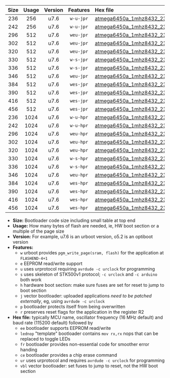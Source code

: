 |Size|Usage|Version|Features|Hex file|
|:-:|:-:|:-:|:-:|:--|
|236|256|u7.6|`w-u-jpr`|[atmega6450a_1mhz8432_230400bps_ur_vbl.hex](https://raw.githubusercontent.com/stefanrueger/urboot/main/bootloaders/atmega6450a/fcpu_1mhz8432/230400_bps/atmega6450a_1mhz8432_230400bps_ur_vbl.hex)|
|242|256|u7.6|`w-u-jpr`|[atmega6450a_1mhz8432_230400bps_lednop_ur_vbl.hex](https://raw.githubusercontent.com/stefanrueger/urboot/main/bootloaders/atmega6450a/fcpu_1mhz8432/230400_bps/atmega6450a_1mhz8432_230400bps_lednop_ur_vbl.hex)|
|296|512|u7.6|`weu-jpr`|[atmega6450a_1mhz8432_230400bps_ee_ur_vbl.hex](https://raw.githubusercontent.com/stefanrueger/urboot/main/bootloaders/atmega6450a/fcpu_1mhz8432/230400_bps/atmega6450a_1mhz8432_230400bps_ee_ur_vbl.hex)|
|302|512|u7.6|`weu-jpr`|[atmega6450a_1mhz8432_230400bps_ee_lednop_ur_vbl.hex](https://raw.githubusercontent.com/stefanrueger/urboot/main/bootloaders/atmega6450a/fcpu_1mhz8432/230400_bps/atmega6450a_1mhz8432_230400bps_ee_lednop_ur_vbl.hex)|
|320|512|u7.6|`weu-jpr`|[atmega6450a_1mhz8432_230400bps_ee_lednop_fr_ur_vbl.hex](https://raw.githubusercontent.com/stefanrueger/urboot/main/bootloaders/atmega6450a/fcpu_1mhz8432/230400_bps/atmega6450a_1mhz8432_230400bps_ee_lednop_fr_ur_vbl.hex)|
|330|512|u7.6|`w-s-jpr`|[atmega6450a_1mhz8432_230400bps_vbl.hex](https://raw.githubusercontent.com/stefanrueger/urboot/main/bootloaders/atmega6450a/fcpu_1mhz8432/230400_bps/atmega6450a_1mhz8432_230400bps_vbl.hex)|
|336|512|u7.6|`w-s-jpr`|[atmega6450a_1mhz8432_230400bps_lednop_vbl.hex](https://raw.githubusercontent.com/stefanrueger/urboot/main/bootloaders/atmega6450a/fcpu_1mhz8432/230400_bps/atmega6450a_1mhz8432_230400bps_lednop_vbl.hex)|
|346|512|u7.6|`weu-jpr`|[atmega6450a_1mhz8432_230400bps_ee_lednop_fr_ce_ur_vbl.hex](https://raw.githubusercontent.com/stefanrueger/urboot/main/bootloaders/atmega6450a/fcpu_1mhz8432/230400_bps/atmega6450a_1mhz8432_230400bps_ee_lednop_fr_ce_ur_vbl.hex)|
|384|512|u7.6|`wes-jpr`|[atmega6450a_1mhz8432_230400bps_ee_vbl.hex](https://raw.githubusercontent.com/stefanrueger/urboot/main/bootloaders/atmega6450a/fcpu_1mhz8432/230400_bps/atmega6450a_1mhz8432_230400bps_ee_vbl.hex)|
|390|512|u7.6|`wes-jpr`|[atmega6450a_1mhz8432_230400bps_ee_lednop_vbl.hex](https://raw.githubusercontent.com/stefanrueger/urboot/main/bootloaders/atmega6450a/fcpu_1mhz8432/230400_bps/atmega6450a_1mhz8432_230400bps_ee_lednop_vbl.hex)|
|416|512|u7.6|`wes-jpr`|[atmega6450a_1mhz8432_230400bps_ee_lednop_fr_vbl.hex](https://raw.githubusercontent.com/stefanrueger/urboot/main/bootloaders/atmega6450a/fcpu_1mhz8432/230400_bps/atmega6450a_1mhz8432_230400bps_ee_lednop_fr_vbl.hex)|
|456|512|u7.6|`wes-jpr`|[atmega6450a_1mhz8432_230400bps_ee_lednop_fr_ce_vbl.hex](https://raw.githubusercontent.com/stefanrueger/urboot/main/bootloaders/atmega6450a/fcpu_1mhz8432/230400_bps/atmega6450a_1mhz8432_230400bps_ee_lednop_fr_ce_vbl.hex)|
|236|1024|u7.6|`w-u-hpr`|[atmega6450a_1mhz8432_230400bps_ur.hex](https://raw.githubusercontent.com/stefanrueger/urboot/main/bootloaders/atmega6450a/fcpu_1mhz8432/230400_bps/atmega6450a_1mhz8432_230400bps_ur.hex)|
|242|1024|u7.6|`w-u-hpr`|[atmega6450a_1mhz8432_230400bps_lednop_ur.hex](https://raw.githubusercontent.com/stefanrueger/urboot/main/bootloaders/atmega6450a/fcpu_1mhz8432/230400_bps/atmega6450a_1mhz8432_230400bps_lednop_ur.hex)|
|296|1024|u7.6|`weu-hpr`|[atmega6450a_1mhz8432_230400bps_ee_ur.hex](https://raw.githubusercontent.com/stefanrueger/urboot/main/bootloaders/atmega6450a/fcpu_1mhz8432/230400_bps/atmega6450a_1mhz8432_230400bps_ee_ur.hex)|
|302|1024|u7.6|`weu-hpr`|[atmega6450a_1mhz8432_230400bps_ee_lednop_ur.hex](https://raw.githubusercontent.com/stefanrueger/urboot/main/bootloaders/atmega6450a/fcpu_1mhz8432/230400_bps/atmega6450a_1mhz8432_230400bps_ee_lednop_ur.hex)|
|320|1024|u7.6|`weu-hpr`|[atmega6450a_1mhz8432_230400bps_ee_lednop_fr_ur.hex](https://raw.githubusercontent.com/stefanrueger/urboot/main/bootloaders/atmega6450a/fcpu_1mhz8432/230400_bps/atmega6450a_1mhz8432_230400bps_ee_lednop_fr_ur.hex)|
|330|1024|u7.6|`w-s-hpr`|[atmega6450a_1mhz8432_230400bps.hex](https://raw.githubusercontent.com/stefanrueger/urboot/main/bootloaders/atmega6450a/fcpu_1mhz8432/230400_bps/atmega6450a_1mhz8432_230400bps.hex)|
|336|1024|u7.6|`w-s-hpr`|[atmega6450a_1mhz8432_230400bps_lednop.hex](https://raw.githubusercontent.com/stefanrueger/urboot/main/bootloaders/atmega6450a/fcpu_1mhz8432/230400_bps/atmega6450a_1mhz8432_230400bps_lednop.hex)|
|346|1024|u7.6|`weu-hpr`|[atmega6450a_1mhz8432_230400bps_ee_lednop_fr_ce_ur.hex](https://raw.githubusercontent.com/stefanrueger/urboot/main/bootloaders/atmega6450a/fcpu_1mhz8432/230400_bps/atmega6450a_1mhz8432_230400bps_ee_lednop_fr_ce_ur.hex)|
|384|1024|u7.6|`wes-hpr`|[atmega6450a_1mhz8432_230400bps_ee.hex](https://raw.githubusercontent.com/stefanrueger/urboot/main/bootloaders/atmega6450a/fcpu_1mhz8432/230400_bps/atmega6450a_1mhz8432_230400bps_ee.hex)|
|390|1024|u7.6|`wes-hpr`|[atmega6450a_1mhz8432_230400bps_ee_lednop.hex](https://raw.githubusercontent.com/stefanrueger/urboot/main/bootloaders/atmega6450a/fcpu_1mhz8432/230400_bps/atmega6450a_1mhz8432_230400bps_ee_lednop.hex)|
|416|1024|u7.6|`wes-hpr`|[atmega6450a_1mhz8432_230400bps_ee_lednop_fr.hex](https://raw.githubusercontent.com/stefanrueger/urboot/main/bootloaders/atmega6450a/fcpu_1mhz8432/230400_bps/atmega6450a_1mhz8432_230400bps_ee_lednop_fr.hex)|
|456|1024|u7.6|`wes-hpr`|[atmega6450a_1mhz8432_230400bps_ee_lednop_fr_ce.hex](https://raw.githubusercontent.com/stefanrueger/urboot/main/bootloaders/atmega6450a/fcpu_1mhz8432/230400_bps/atmega6450a_1mhz8432_230400bps_ee_lednop_fr_ce.hex)|

- **Size:** Bootloader code size including small table at top end
- **Usage:** How many bytes of flash are needed, ie, HW boot section or a multiple of the page size
- **Version:** For example, u7.6 is an urboot version, o5.2 is an optiboot version
- **Features:**
  + `w` urboot provides `pgm_write_page(sram, flash)` for the application at `FLASHEND-4+1`
  + `e` EEPROM read/write support
  + `u` uses urprotocol requiring `avrdude -c urclock` for programming
  + `s` uses skeleton of STK500v1 protocol; `-c urclock` and `-c arduino` both work
  + `h` hardware boot section: make sure fuses are set for reset to jump to boot section
  + `j` vector bootloader: uploaded applications *need to be patched externally*, eg, using `avrdude -c urclock`
  + `p` bootloader protects itself from being overwritten
  + `r` preserves reset flags for the application in the register R2
- **Hex file:** typically MCU name, oscillator frequency (16 MHz default) and baud rate (115200 default) followed by
  + `ee` bootloader supports EEPROM read/write
  + `lednop` "template" bootloader contains `mov rx,rx` nops that can be replaced to toggle LEDs
  + `fr` bootloader provides non-essential code for smoother error handing
  + `ce` bootloader provides a chip erase command
  + `ur` uses urprotocol and requires `avrdude -c urclock` for programming
  + `vbl` vector bootloader: set fuses to jump to reset, not the HW boot section
